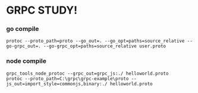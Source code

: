 # GRPC STUDY!

### go compile
```
protoc --proto_path=proto --go_out=. --go_opt=paths=source_relative --go-grpc_out=. --go-grpc_opt=paths=source_relative user.proto
```

### node compile
```
grpc_tools_node_protoc --grpc_out=grpc_js:./ helloworld.proto
protoc --proto_path=C:\grpc\grpc-example\proto --js_out=import_style=commonjs,binary:./ helloworld.proto
```